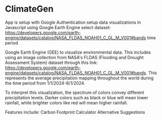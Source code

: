 # ClimateGen
App is setup with Google Authentication
setup data visualizations in Javascript using Google Earth Engine
select dataset: https://developers.google.com/earth-engine/datasets/catalog/NASA_FLDAS_NOAH01_C_GL_M_V001#bands
time period

Google Earth Engine (GEE) to visualize environmental data. This includes using an image collection from NASA's FLDAS (Flooding and Drought Assessment System) dataset through this link: https://developers.google.com/earth-engine/datasets/catalog/NASA_FLDAS_NOAH01_C_GL_M_V001#bands. This represents the average precipitation mapping throughout the world during the time period from 1/1/2024-8/1/2024. 

To interpret this visualization, the spectrum of colors convey different precipitation levels. Darker colors such as black or blue will mean lower rainfall, while brighter colors like red will mean higher rainfall.

Features include:
Carbon Footprint Calculator
Alternative Suggestions

